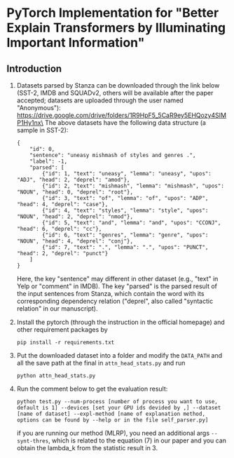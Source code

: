 # PyTorch Implementation for "Better Explain Transformers by Illuminating Important Information"

## Introduction


1. 
    Datasets parsed by Stanza can be downloaded through the link below (SST-2, IMDB and SQUADv2, others will be available after the paper accepted; datasets are uploaded through the user named "Anonymous"):
    https://drive.google.com/drive/folders/1R9HpF5_5CaR9ey5EHQozy4SIMP1Hy1nx\
    The above datasets have the following data structure (a sample in SST-2):
    ```
    {
        "id": 0, 
        "sentence": "uneasy mishmash of styles and genres .", 
        "label": -1, 
        "parsed": [
            {"id": 1, "text": "uneasy", "lemma": "uneasy", "upos": "ADJ", "head": 2, "deprel": "amod"}, 
            {"id": 2, "text": "mishmash", "lemma": "mishmash", "upos": "NOUN", "head": 0, "deprel": "root"}, 
            {"id": 3, "text": "of", "lemma": "of", "upos": "ADP", "head": 4, "deprel": "case"}, 
            {"id": 4, "text": "styles", "lemma": "style", "upos": "NOUN", "head": 2, "deprel": "nmod"}, 
            {"id": 5, "text": "and", "lemma": "and", "upos": "CCONJ", "head": 6, "deprel": "cc"}, 
            {"id": 6, "text": "genres", "lemma": "genre", "upos": "NOUN", "head": 4, "deprel": "conj"}, 
            {"id": 7, "text": ".", "lemma": ".", "upos": "PUNCT", "head": 2, "deprel": "punct"}
        ]
    }
    ```
    Here, the key "sentence" may different in other dataset (e.g., "text" in Yelp or "comment" in IMDB). The key "parsed" is the parsed result of the input sentences from Stanza, which contain the word with its corresponding dependency relation ("deprel", also called "syntactic relation" in our manuscript).

2. Install the pytorch (through the instruction in the official homepage) and other requirement packages by
    ```
    pip install -r requirements.txt
    ```

3. Put the downloaded dataset into a folder and modify the `DATA_PATH` and all the save path at the final in `attn_head_stats.py` and run
    ```
    python attn_head_stats.py
    ```

4. Run the comment below to get the evaluation result:
    ```
    python test.py --num-process [number of process you want to use, default is 1] --devices [set your GPU ids devided by ,] --dataset [name of dataset] --expl-method [name of explanation method, options can be found by --help or in the file self_parser.py]
    ```
    if you are running our method (MLRP), you need an additional args `--synt-thres`, which is related to the equation (7) in our paper and you can obtain the lambda_k from the statistic result in 3.